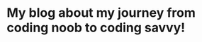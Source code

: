 My blog about my journey from coding noob to coding savvy!
==========================================================
